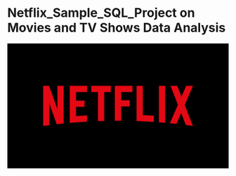 # Netflix_Sample_SQL_Project on Movies and TV Shows Data Analysis 

![Netflix Logo](https://github.com/yogee4/Netflix_Sample_Project/blob/main/logo.png)
